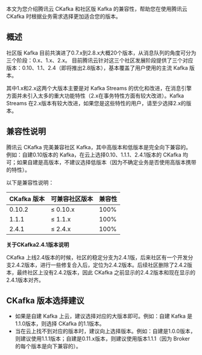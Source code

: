 本文为您介绍腾讯云 CKafka 和社区版 Kafka 的兼容性，帮助您在使用腾讯云 CKafka 时根据业务需求选择更加适合您的版本。

## 概述

社区版 Kafka 目前共演进了0.7.x到2.8.x大概20个版本，从消息队列的角度可分为三个阶段：0.x、1.x、2.x。 目前腾讯云针对这三个社区发展阶段提供了三个对应版本：0.10、1.1、2.4（即将推出2.8版本），基本覆盖了用户使用的主流 Kafka 版本。

其中1.x和2.x这两个大版本主要是对 Kafka Streams 的优化和改进，在消息引擎方面并未引入太多的重大功能特性（2.x在事务特性方面有较大改进）。Kafka Streams 在2.x版本有较大改进，如果您是这些特性的用户，请至少选择2.x的版本。

## 兼容性说明

腾讯云 CKafka 完美兼容社区 Kafka，其中高版本和低版本是完全向下兼容的。例如：自建0.10版本的 Kafka，在云上选择0.10、1.1.1、2.4.1版本的 CKafka 均可；如果自建是高版本，不建议选择低版本（因为不确定业务是否使用高版本携带的特性）。

以下是兼容性说明：

| CKafka 版本 | 可兼容社区版本 | 兼容性 |
| ---------- | -------------- | ------ |
| 0.10.2     | ≤ 0.10.x      | 100%   |
| 1.1.1      |  ≤ 1.1.x        | 100%   |
| 2.4.1      |  ≤ 2.4.x        | 100%   |

**关于CKafka2.4.1版本说明**

CKafka 上线2.4版本的时候，社区的稳定分支为2.4.1版，后来社区有一个开发分支2.4.2版本，进行一些修复合入后，定位为2.4.2版本。后续社区删除了2.4.2版本，最终社区上没有2.4.2版本，因此 CKafka 之前显示的2.4.2版本和现在显示的2.4.1版本对齐。


## CKafka 版本选择建议

- 如果是自建 Kafka 上云，建议选择对应的大版本即可。例如：自建 Kafka 是1.1.0版本，则选择 CKafka 的1.1版本。
- 当在云上找不到对应的版本时，建议向上选择版本。例如：自建是1.0.0版本，则建议使用1.1.1版本；自建是0.11.x版本，则建议使用版本1.1.1（因为 Broker 的每个版本是向下兼容的）。

